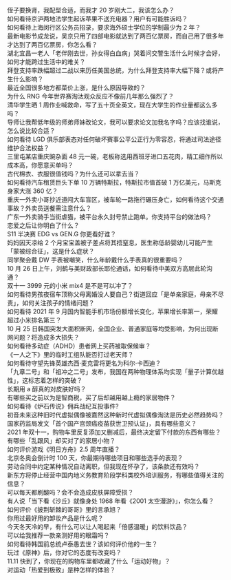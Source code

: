 侄子要换肾，我配型合适，而我才 20 岁刚大二，我该怎么办？  
如何看待京沪两地法学生起诉苹果不送充电器？用户有可能胜诉吗？  
如何看待上海闵行区公务员招录，要求海外硕士学位的学制最少为 2 年？  
最新电影节成龙说，吴京只用了四部电影就达到了两百亿票房，而自己用了很多年才达到了两百亿票房，你怎么看？  
湖北宜昌一老人「老伴刚去世，孙女得白血病」哭着问交警生活什么时候才会好，如何才能跨过生活中的难关？  
拜登支持率跌幅超过二战以来历任美国总统，为什么拜登支持率大幅下降？或将产生什么影响？  
最近全国很多地方都菜价上涨，是什么原因导致的？  
为什么 RNG 今年世界赛淘汰观众反应不像前几年那么强烈了？  
清华学生晒 1 周作业喊救命，写了五十页全英文，现在大学生的作业量都这么多吗？  
导师让我帮低年级的师弟师妹改论文，我可以要求论文加我名字吗？应该找谁说，怎么说比较合适？  
如何看待 LGD 俱乐部表态对任何破坏赛事公平公正行为零容忍，将通过司法途径维护合法权益？  
三里屯某店重庆豌杂面 48 元一碗，老板称选用西班牙进口五花肉，精工细作所以成本高，你愿意买单吗？  
古代棉衣、衣服很值钱吗？为什么还可以拿去当？  
如何看待汽车租赁巨头下单 10 万辆特斯拉，特斯拉市值首破 1 万亿美元，马斯克身家大涨 360 亿？  
重庆一外卖小哥抄近道闯大车盲区，被车轮一路拖行碾压身亡，如何看待这个交通事故？外卖员送餐需注意什么？  
广东一外卖骑手当街虐猫，被平台永久封号禁止跑单。你支持平台的做法吗？  
恋爱之后让你明白了什么？  
S11 半决赛 EDG vs GEN.G 你更看好谁？  
妈妈因天凉给 2 个月宝宝盖被子差点将其捂窒息，医生称低龄婴幼儿可能产生「蒙被综合征」，这是什么症状？  
同学聚会戴 DW 手表被嘲笑，什么年龄戴什么手表真的很重要吗？  
10 月 26 日上午，刘鹤与美财政部长耶伦通话，如何看待中美双方高层此轮沟通？  
双十一 3999 元的小米 mix4 是不是可以冲了？  
如何看待男孩夜宿车顶称父母离婚没人要自己？街道回应「是单亲家庭，母亲不尽责」，如何关注孩子的情绪问题？  
如何看待 2021 年 9 月国内智能手机市场份额增长变化，苹果增长率第一，荣耀超过小米排名第三？  
10 月 25 日韩国突发大面积断网，全国企业、普通家庭等均受影响，为何出现断网问题？将造成多大损失？  
如何看待多动症（ADHD）患者网上买药被取保候审？  
《一人之下》里的临时工组队能否打过老天师？  
如何看待守望先锋英雄杰西·麦克雷将更名为科尔·卡西迪？  
「九章二号」和「祖冲之二号」发布，我国在两种物理体系均实现「量子计算优越性」，这标志着怎样的突破？  
长期用 a 醇真的对皮肤好吗？  
有哪些买之前以为是智商税，买了后却越用越上瘾的家居物件？  
如何看待《炉石传说》佣兵战纪互投事件?  
初音未来这种旧时代虚拟偶像被嘉然这种新时代虚拟偶像淘汰是历史必然趋势吗？  
国家药监局发文「首个国产宫颈癌疫苗获世卫预认证」，具有哪些意义？  
2021 年双十一，购物车里反复添加又删减后，最终决定留下付款的东西有哪些？  
​有哪些「乱跟风」却买对了的家居小物？  
如何评价游戏《明日方舟》2.5 周年直播？  
北京冬奥会倒计时 100 天，你最期待哪些项目和哪些选手的表现？  
劳动合同中约定某种情况自动离职，但我现在怀孕了，该条款还有效吗？  
新东方将停止经营中国内地义务教育阶段学科类校外培训服务，有哪些值得关注的信息？  
可以每天都刷酸吗？会不会造成皮肤屏障受损？  
有人说「当下看《沙丘》就像身处 1968 年看《2001 太空漫游》」，你怎么看？  
如何评价《披荆斩棘的哥哥》里的言承旭？  
你用过最好用的卸妆产品是什么呢？  
今天冬天冷的早，有什么可以让人喝起来「倍感温暖」的饮料饮品？  
可以给我推荐一款亲测好用的眼霜吗？  
如何看待韩国前总统卢泰愚去世？该如何评价他的一生？  
玩过《原神》后，你对它的态度有改变吗？  
11.11 快到了，你现在的购物车里都收藏了什么「运动好物」？  
对运动「热爱到极致」是种怎样的体验？  
